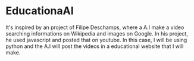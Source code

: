 # EducationaAI
It's inspired by an project of Filipe Deschamps, where a A.I make a video searching informations on Wikipedia and images on Google. In his project, he used
javascript and posted that on youtube. In this case, I will be using python and the A.I will post the videos in a educational website that I will make.
